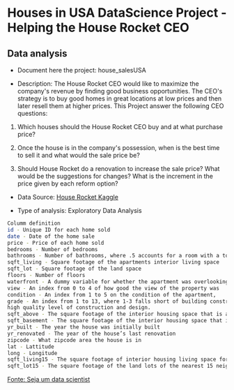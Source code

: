 # Houses in USA DataScience Project - Helping the House Rocket CEO 

## Data analysis
- Document here the project: house_salesUSA

- Description: The House Rocket CEO would like to maximize the company's revenue by finding good business opportunities. The CEO's strategy is to buy good homes in great locations at low prices and then later resell them at higher prices. This Project answer the following CEO questions:

1. Which houses should the House Rocket CEO buy and at what purchase price?

2. Once the house is in the company's possession, when is the best time to sell it and what would the sale price be?

3. Should House Rocket do a renovation to increase the sale price? What would be the suggestions for changes? What is the increment in the price given by each reform option?

- Data Source: [House Rocket Kaggle](https://www.kaggle.com/code/lucascapovilla/house-rocket)

- Type of analysis: Exploratory Data Analysis

```bash
Columm definition
id - Unique ID for each home sold
date - Date of the home sale
price - Price of each home sold
bedrooms - Number of bedrooms
bathrooms - Number of bathrooms, where .5 accounts for a room with a toilet but no shower
sqft_living - Square footage of the apartments interior living space
sqft_lot - Square footage of the land space
floors - Number of floors
waterfront - A dummy variable for whether the apartment was overlooking the waterfront or not
view - An index from 0 to 4 of how good the view of the property was
condition - An index from 1 to 5 on the condition of the apartment,
grade - An index from 1 to 13, where 1-3 falls short of building construction and design, 7 has an average level of construction and design, and 11-13 have a 
high quality level of construction and design.
sqft_above - The square footage of the interior housing space that is above ground level
sqft_basement - The square footage of the interior housing space that is below ground level
yr_built - The year the house was initially built
yr_renovated - The year of the house’s last renovation
zipcode - What zipcode area the house is in
lat - Lattitude
long - Longitude
sqft_living15 - The square footage of interior housing living space for the nearest 15 neighbors
sqft_lot15 - The square footage of the land lots of the nearest 15 neighbors
```

[Fonte: Seja um data scientist](https://medium.com/@meigarom/os-5-projetos-de-data-science-que-far%C3%A1-o-recrutador-olhar-para-voc%C3%AA-c32c67c17cc9)


